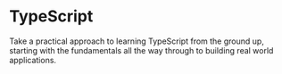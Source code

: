 # TypeScript
Take a practical approach to learning TypeScript from the ground up, starting with the fundamentals all the way through to building real world applications.
